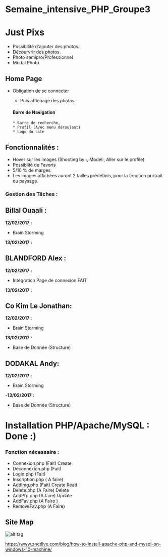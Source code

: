 # Semaine_intensive_PHP_Groupe3


# Just Pixs

- Possibilité d'ajouter des photos.
- Décourvrir des photos.
- Photo semipro/Professionnel
- Modal Photo


## Home Page

- Obligation de se connecter
  * Puis affichage des photos

  #### Barre de Navigation
      * Barre de recherche,
      * Profil (Avec menu déroulant)
      * Logo du site

## Fonctionnalités :

- Hover sur les images (Shooting by :, Model:, Aller sur le profile)
- Possiblité de Favoris
- 5/10 % de marges
- Les images affichées auront 2 tailles prédéfinis, pour la fonction portrait ou paysage.



### Gestion des Tâches :

## Billal Ouaali :

**12/02/2017 :**
 - Brain Storming
 
**13/02/2017 :**


## BLANDFORD Alex :

**12/02/2017 :**
 - Intégration Page de connexion       FAIT

**13/02/2017 :**


## Co Kim Le Jonathan:

**12/02/2017 :**
 - Brain Storming
 
**13/02/2017 :**
 - Base de Donnée (Structure)

## DODAKAL Andy:

**12/02/2017 :**
 - Brain Storming
 
 **-13/02/2017 :**
 - Base de Donnée (Structure)
 

# Installation PHP/Apache/MySQL : Done :)

### Fonction nécessaire :

 - Connexion.php (Fait) Create
 - Deconnexion.php (Fait)
 - Login.php (Fait)
 - Inscription.php ( A faire)
 - AddImg.php (Fait) Create Read
 - Delete.php (A Faire) Delete
 - AddPfp.php (A faire) Update
 - AddFav.php (A Faire )
 - RemoveFav.php (A Faire)
 
 
 ## Site Map 
 
 ![alt tag](https://image.noelshack.com/fichiers/2018/07/4/1518705840-untitled-diagram.png)
 


https://www.znetlive.com/blog/how-to-install-apache-php-and-mysql-on-windows-10-machine/
